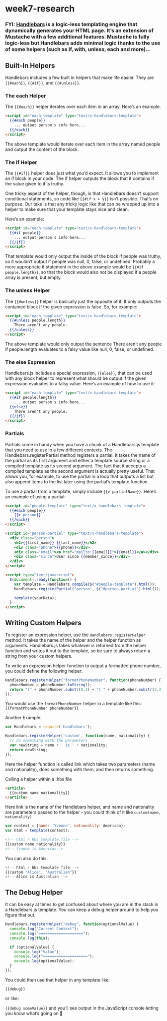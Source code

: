 # week7-research

### FYI: [Handlebars](http://handlebarsjs.com/) is a logic-less templating engine that dynamically generates your HTML page. It’s an extension of Mustache with a few additional features. Mustache is fully logic-less but Handlebars adds minimal logic thanks to the use of some helpers (such as if, with, unless, each and more)...

## Built-In Helpers

Handlebars includes a few built in helpers that make life easier. They are `{{#each}}`, `{{#if}}`, and `{{#unless}}`.

### The each Helper

The `{{#each}}` helper iterates over each item in an array. Here’s an example.

```html
<script id="each-template" type="text/x-handlebars-template">
  {{#each people}}
    ... output person's info here...
  {{/each}}
</script>
```
The above template would iterate over each item in the array named people and output the content of the block.

### The if Helper

The `{{#if}}` helper does just what you’d expect. It allows you to implement an if block in your code. The if helper outputs the block that it contains if the value given to it is truthy.

One tricky aspect of the helper, though, is that Handlebars doesn’t support conditional statements, so code like `{{#if x > y}}` isn’t possible. That’s on purpose. Our take is that any tricky logic like that can be wrapped up into a helper to make sure that your template stays nice and clean.

Here’s an example:

```html
<script id="each-template" type="text/x-handlebars-template">
  {{#if people}}
    ... output person's info here...
  {{/if}}
</script>
```
That template would only output the inside of the block if people was truthy, so it wouldn’t output if people was null, 0, false, or undefined. Probably a more appropriate if statement in the above example would be `{{#if people.length}}`, so that the block would also not be displayed if a people array is present, but empty.

### The unless Helper

The `{{#unless}}` helper is basically just the opposite of if. It only outputs the contained block if the given expression is false. So, for example:

```html
<script id="each-template" type="text/x-handlebars-template">
  {{#unless people.length}}
    There aren't any people.
  {{/unless}}
</script>
```

The above template would only output the sentence There aren’t any people if people.length evaluates to a falsy value like null, 0, false, or undefined.

### The else Expression

Handlebars.js includes a special expression, `{{else}}`, that can be used with any block helper to represent what should be output if the given expression evaluates to a falsy value. Here’s an example of how to use it:

```html
<script id="each-template" type="text/x-handlebars-template">
  {{#if people.length}}
    ... output person's info here...
  {{else}}
    There aren't any people.
  {{/if}}
</script>
```

### Partials

Partials come in handy when you have a chunk of a Handlebars.js template that you need to use in a few different contexts. The Handlebars.registerPartial method registers a partial. It takes the name of the partial as its first argument and either a template source string or a compiled template as its second argument. The fact that it accepts a compiled template as the second argument is actually pretty useful. That allows you, for example, to use the partial in a loop that outputs a list but also append items to the list later using the partial’s template function.

To use a partial from a template, simply include `{{> partialName}}`. Here’s an example of using a partial:

```html
<script id="people-template" type="text/x-handlebars-template">
  {{#each people}}
    {{> person}}
  {{/each}}
</script>

<script id="person-partial" type="text/x-handlebars-template">
  <div class="person">
    <h2>{{first_name}} {{last_name}}</h2>
    <div class="phone">{{phone}}</div>
    <div class="email"><a href="mailto:{{email}}">{{email}}</a></div>
    <div class="since">User since {{member_since}}</div>
  </div>
</script>

<script type="text/javascript">
  $(document).ready(function() {
    var template = Handlebars.compile($("#people-template").html());
    Handlebars.registerPartial("person", $("#person-partial").html());

    template(yourData);
  }
</script>
```

## Writing Custom Helpers

To register an expression helper, use the `Handlebars.registerHelper` method. It takes the name of the helper and the helper function as arguments. Handlebars.js takes whatever is returned from the helper function and writes it out to the template, so be sure to always return a string from your custom helpers.

To write an expression helper function to output a formatted phone number, you could define the following helper:

```js
Handlebars.registerHelper("formatPhoneNumber", function(phoneNumber) {
  phoneNumber = phoneNumber.toString();
  return "(" + phoneNumber.substr(0,3) + ") " + phoneNumber.substr(3,3) + "-" + phoneNumber.substr(6,4);
});
```

You would use the `formatPhoneNumber` helper in a template like this: `{{formatPhoneNumber phoneNumber}}`

Another Example:

```js
var Handlebars = require('handlebars');

Handlebars.registerHelper('custom', function(name, nationality) {
  // do something with the parameters
  var newString = name + ' is ' + nationality;
  return newString;
});
```

Here the helper function is called link which takes two parameters (name and nationality), does something with them, and then returns something.

Calling a helper within a .hbs file

```html
<article>
  {{custom name nationality}}
</article>
```

Here link is the name of the Handlebars helper, and name and nationality are parameters passed to the helper - you could think of it like `custom(name, nationality)`

```js
var context = {name: 'Yvonne', nationality: American};
var html = template(context);
```
```html
<!-- html / hbs template file -->
{{custom name nationality}}
<!-- Yvonne is American-->
```

You can also do this: 

```js
<!-- html / hbs template file -->
{{custom "Alice", "Australian"}}
<!-- Alice is Australian -->
```

## The Debug Helper

It can be easy at times to get confused about where you are in the stack in a Handlebars.js template. You can keep a debug helper around to help you figure that out.

```js
Handlebars.registerHelper("debug", function(optionalValue) {
  console.log("Current Context");
  console.log("====================");
  console.log(this);

  if (optionalValue) {
    console.log("Value");
    console.log("====================");
    console.log(optionalValue);
  }
});
```

You could then use that helper in any template like:

`{{debug}}`

or like:

`{{debug someValue}}`
and you’ll see output in the JavaScript console letting you know what’s going on :tada:
